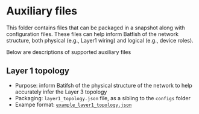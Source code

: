 # Auxiliary files

This folder contains files that can be packaged in a snapshot along with configuration files. 
These files can help inform Batfish of the network structure, both physical (e.g., Layer1 wiring) 
and logical (e.g., device roles).

Below are descriptions of supported auxiliary files

## Layer 1 topology
* Purpose: inform Batifsh of the physical structure of the network to help accurately infer the Layer 3 topology
* Packaging: `layer1_topology.json` file, as a sibling to the `configs` folder
* Exampe format: [`example_layer1_topology.json`](example_layer1_topology.json)

